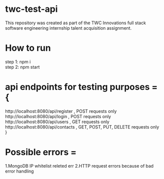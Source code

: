 # twc-test-api
This repository was created as part of the TWC Innovations full stack software engineering internship talent acquisition assignment.

# How to run 
  step 1: npm i<br>
  step 2: npm start

# api endpoints for testing purposes =  {

http://localhost:8080/api/register , POST requests only
http://localhost:8080/api/login , POST requests only
http://localhost:8080/api/users , GET requests only
http://localhost:8080/api/contacts , GET, POST, PUT, DELETE requests only
}

# Possible errors =  
  1.MongoDB IP whitelist releted err
  2.HTTP request errors because of bad error handling 

